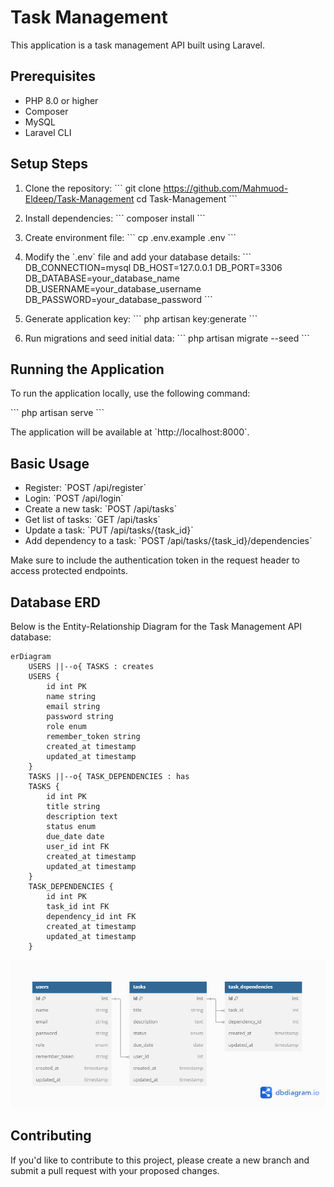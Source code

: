 # Task Management

This application is a task management API built using Laravel.

## Prerequisites

- PHP 8.0 or higher
- Composer
- MySQL
- Laravel CLI

## Setup Steps

1. Clone the repository:
   \`\`\`
   git clone https://github.com/Mahmuod-Eldeep/Task-Management
   cd Task-Management
   \`\`\`

2. Install dependencies:
   \`\`\`
   composer install
   \`\`\`

3. Create environment file:
   \`\`\`
   cp .env.example .env
   \`\`\`

4. Modify the \`.env\` file and add your database details:
   \`\`\`
   DB_CONNECTION=mysql
   DB_HOST=127.0.0.1
   DB_PORT=3306
   DB_DATABASE=your_database_name
   DB_USERNAME=your_database_username
   DB_PASSWORD=your_database_password
   \`\`\`

5. Generate application key:
   \`\`\`
   php artisan key:generate
   \`\`\`

6. Run migrations and seed initial data:
   \`\`\`
   php artisan migrate --seed
   \`\`\`

## Running the Application

To run the application locally, use the following command:

\`\`\`
php artisan serve
\`\`\`

The application will be available at \`http://localhost:8000\`.

## Basic Usage

- Register: \`POST /api/register\`
- Login: \`POST /api/login\`
- Create a new task: \`POST /api/tasks\`
- Get list of tasks: \`GET /api/tasks\`
- Update a task: \`PUT /api/tasks/{task_id}\`
- Add dependency to a task: \`POST /api/tasks/{task_id}/dependencies\`

Make sure to include the authentication token in the request header to access protected endpoints.

## Database ERD

Below is the Entity-Relationship Diagram for the Task Management API database:

```text
erDiagram
    USERS ||--o{ TASKS : creates
    USERS {
        id int PK
        name string
        email string
        password string
        role enum
        remember_token string
        created_at timestamp
        updated_at timestamp
    }
    TASKS ||--o{ TASK_DEPENDENCIES : has
    TASKS {
        id int PK
        title string
        description text
        status enum
        due_date date
        user_id int FK
        created_at timestamp
        updated_at timestamp
    }
    TASK_DEPENDENCIES {
        id int PK
        task_id int FK
        dependency_id int FK
        created_at timestamp
        updated_at timestamp
    }
```
![Image Description](images/Untitled.png)

## Contributing

If you'd like to contribute to this project, please create a new branch and submit a pull request with your proposed changes.


